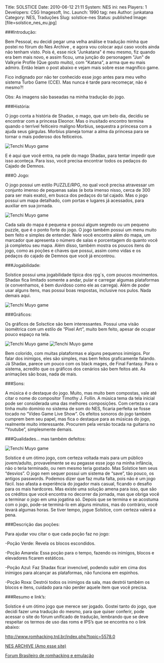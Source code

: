 Title: SOLSTICE
Date: 2010-06-12 21:11
System: NES
ini: nes
Players: 1
Developers: CSG Imagesoft, Inc.
Launch: 1990
tag: nes
Author: junkatana
Category: NES, Traduções
Slug: solstice-nes
Status: published
Image: [file=solstice_nes_eu.jpg]

###Introdução:

<!-- PELICAN_BEGIN_SUMMARY -->
Bem Pessoal, eu decidi pegar uma velha análise e tradução minha que postei no fórum do Nes Archive , e agora vou colocar aqui caso vocês ainda não tenham visto. Pois é, esse nick "Junkatana" é meu mesmo, fiz quando era bem mais novo, e assim ficou, uma junção do personagem "Jun" de Valkyrie Profile (Que gosto muito), com "Katana", a arma que eu mais admiro. Então leiam o post abaixo e vejam mais sobre esse magnífico game.
<!-- PELICAN_END_SUMMARY -->

Fico indignado por não ter conhecido esse jogo antes para meu velho
sistema Turbo Game (CCE). Mas nunca é tarde para recomeçar, não é
mesmo?!

Obs: As imagens são baseadas na minha tradução do jogo.

###História:

O jogo conta a história de Shadax, o mago, que um belo dia, decidiu se
encontrar com a princesa Eleonor. Mas o inusitado encontro termina
quando o terrível feiticeiro maligno Morbius, sequestra a princesa com a
ajuda seus gárgulas. Morbius planeja tomar a alma da princesa para se
tornar o mais poderoso dos feiticeiros.

![Tenchi Muyo game]([file=01.png])

E é aqui que você entra, na pele do mago Shadax, para tentar impedir que
isso aconteça. Para isso, você precisa encontrar todos os pedaços do
Cajado de Demnos.

###O Jogo:

O jogo possui um estilo PUZZLE/RPG, no qual você precisa atravessar um
conjunto imenso de pequenas salas (e bota imenso nisso, cerca de 300
para ser mais exato), em busca dos pedaços do tal cajado. Mas o jogo
possui um mapa detalhado, com portas e lugares já acessados, para
auxiliar em sua jornada.

![Tenchi Muyo game]([file=02.png])

Cada sala do mapa é pequena e possui algum segredo ou um pequeno puzzle,
que é o ponto forte do jogo. O jogo também possui um menu muito bem
feito e simples de entender. Nele você encontra além do mapa, um
marcador que apresenta o número de salas e porcentagem do quanto você já
completou seu mapa. Além disso, também mostra os poucos itens do jogo,
como as poções e chaves que possui, assim como vidas e os pedaços do
cajado de Demnos que você já encontrou.

###Jogabilidade:

Solstice possui uma jogabilidade típica dos rpg´s, com poucos
movimentos. Shadax fica limitado somente a andar, pular e carregar
algumas plataformas (e convenhamos, é bem duvidoso como ele as carrega).
Além de poder usar alguns itens, mas possui boas respostas, inclusive
nos pulos. Nada demais aqui.

![Tenchi Muyo game]([file=03.png])

###Gráficos:


Os gráficos de Solsctice são bem interessantes. Possui uma visão
isométrica com um estilo de “Pixel Art”, muito bem feito, apesar de
ocupar pouco espaço na tela.

![Tenchi Muyo game]([file=04.png]) ![Tenchi Muyo game]([file=05.png])

Bem colorido, com muitas plataformas e alguns pequenos inimigos. Por
falar dos inimigos, eles são simples, mas bem feitos graficamente
falando. Já Shadax, parece um pouco com os black mages, de Final
Fantasy. Para o sistema, acredito que os gráficos dos cenários são bem
feitos até. As animações são boas, nada de mais.

###Sons:


A música é o destaque do jogo. Muito, mas muito bem compostas, vale até
citar o nome do compositor Timothy J. Follin. A música tema da tela
inicial pode ser considerada uma das melhores composições. Com certeza o
cara tinha muito domínio no sistema de som do NES, ficaria perfeita se
fosse tocado no “Vídeo Game Live Show”. Os efeitos sonoros do jogo
também cumprem bem seu papel, mas fica o destaque para as músicas do
jogo, realmente muito interessante. Procurem pela versão tocada na
guitarra no “Youtube”, simplesmente demais.

###Qualidades… mas também defeitos:

![Tenchi Muyo game]([file=06.png])

Solstice é um ótimo jogo, com certeza voltada mais para um público
jovem/adulto, provavelmente se eu pegasse esse jogo na minha infância,
não o teria terminado, ou nem mesmo teria gostado. Mas Solstice tem seus
“desvios”. O jogo nem sequer possui um sistema de “save”, tão pouco, os
antigos passwords. Podemos dizer que faz muita falta, pois não é um jogo
fácil. Isso afasta a experiência do jogador mais casual, ficando o
desafio para os mais hardcores. Mas existe uma solução amena para isso,
que são os créditos que você encontra no decorrer da jornada, mas que
obriga você a terminar o jogo em uma jogatina só. Depois que se termina
e se acostuma com o jogo, pode-se terminá-lo em alguns minutos, mas do
contrário, você levará algumas horas. Se tiver tempo, jogue Solstice,
com certeza valerá a pena.

###Descrição das poções:


Para ajudar vou citar o que cada poção faz no jogo:

-Poção Verde: Revela os blocos escondidos.


-Poção Amarela: Essa poção para o tempo, fazendo os inimigos, blocos e
elevadores ficarem estáticos.

-Poção Azul: Faz Shadax ficar invencível, podendo subir em cima dos
inimigos para alcançar as plataformas, não funciona em espinhos.

-Poção Roxa: Destrói todos os inimigos da sala, mas destrói também os
blocos e itens, cuidado para não perder aquele item que você precisa.

###Resumo e link’s:

Solstice é um ótimo jogo que merece ser jogado. Gostei tanto do jogo,
que decidi fazer uma tradução do mesmo, para que quiser conferir, pode
acessar o site do fórum unificado de tradução, lembrando que se deve
respeitar os termos de uso das roms e IPS’s que se encontra no o link
abaixo:

<http://www.romhacking.trd.br/index.php?topic=5578.0>

[NES ARCHIVE (Amo esse site)](http://www.nesarchive.net/)

[Forum Brasileiro de romhacking e emulação](http://www.romhacking.trd.br/index.php?topic=5578.0)
